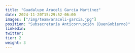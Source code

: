```yaml
---
title: "Guadalupe Araceli García Martínez"
date: 2024-11-20T15:29:52-06:00
images: ["/img/team/araceli-garcia.jpg"]
position: "Subsecretaría Anticorrupción (BuenGobierno)"
linkedin: 
twitter: 
tier: 2
weight: 3
---
```



